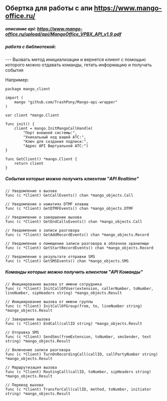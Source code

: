 ## Обертка для работы с апи https://www.mango-office.ru/

##### описание api: https://www.mango-office.ru/upload/api/MangoOffice_VPBX_API_v1.9.pdf

##### работа с библиотекой: <br>

--- Вызвать метод инициализации и вернется клиент с помощью которого можно отдавать команды, гетать информацию
и получать события

Например:

```
package mango_client

import (
	mango "github.com/TrashPony/Mango-api-wrapper"
)

var client *mango.Client

func init() {
	client = mango.InitMangoCallHandle(
		"Порт внешней системы:",
		"Уникальный код вашей АТС:",
		"Ключ для создания подписи:",
		"Адрес API Виртуальной АТС:")
}

func GetClient() *mango.Client {
	return client
}
```

##### События которые можно получить клиентом "API Realtime"

```
// Уведомление о вызове
func (c *Client) GetCallEvents() chan *mango_objects.Call

// Уведомление о нажатиях DTMF клавиш
func (c *Client) GetDTMFEvents() chan *mango_objects.DTMF 

// Уведомление о завершении вызова
func (c *Client) GetEndCallsEvents() chan *mango_objects.Call

// Уведомление о записи разговора
func (c *Client) GetAddRecordEvents() chan *mango_objects.Record

// Уведомление о помещении записи разговора в облачное хранилище
func (c *Client) GetStartRecordEvents() chan *mango_objects.Record

// Уведомление о результате отправки SMS
func (c *Client) GetSMSEvents() chan *mango_objects.SMS
```

##### Команды которые можно получить клиентом "API Команды"
```
// Инициирование вызова от имени сотрудника
func (c *Client) InitCallOfUser(extension, callerNumber, toNumber, lineNumber, sipHeaders string) *mango_objects.Result

// Инициирование вызова от имени группы
func (c *Client) InitCallOfGroup(from, to, lineNumber string) *mango_objects.Result

// Завершение вызова
func (c *Client) EndCall(callID string) *mango_objects.Result

// Отправка SMS
func (c *Client) SendSms(fromExtension, toNumber, smsSender, text string) *mango_objects.Result

// Включение записи разговора
func (c *Client) TurnOnRecordingCall(callID, callPartyNumber string) *mango_objects.Result

// Маршрутизация вызова
func (c *Client) RoutingCall(callID, toNumber, sipHeaders string) *mango_objects.Result

// Перевод вызова
func (c *Client) TransferCall(callID, method, toNumber, initiator string) *mango_objects.Result
```

